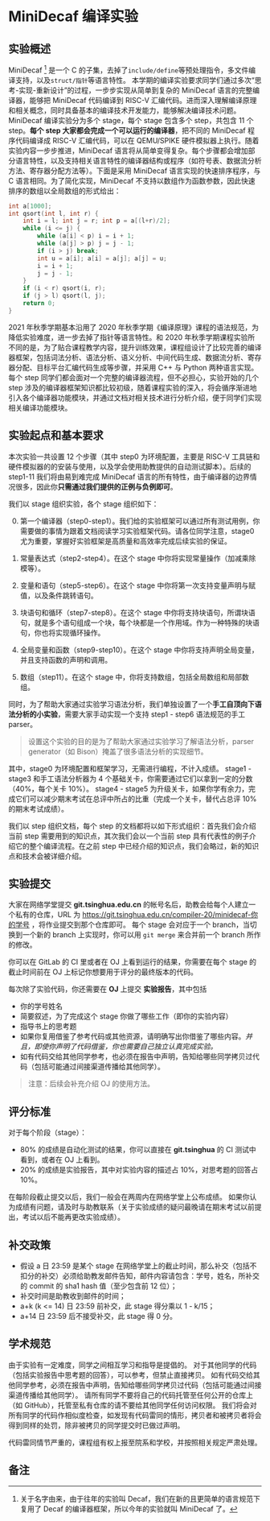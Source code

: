 # MiniDecaf 编译实验

## 实验概述
MiniDecaf [^1] 是一个 C 的子集，去掉了`include/define`等预处理指令，多文件编译支持，以及`struct/指针`等语言特性。 本学期的编译实验要求同学们通过多次“思考-实现-重新设计”的过程，一步步实现从简单到复杂的 MiniDecaf 语言的完整编译器，能够把 MiniDecaf 代码编译到 RISC-V 汇编代码。进而深入理解编译原理和相关概念，同时具备基本的编译技术开发能力，能够解决编译技术问题。MiniDecaf 编译实验分为多个 stage，每个 stage 包含多个 step，共包含 11 个 step。**每个 step 大家都会完成一个可以运行的编译器**，把不同的 MiniDecaf 程序代码编译成 RISC-V 汇编代码，可以在 QEMU/SPIKE 硬件模拟器上执行。随着实验内容一步步推进，MiniDecaf 语言将从简单变得复杂。每个步骤都会增加部分语言特性，以及支持相关语言特性的编译器结构或程序（如符号表、数据流分析方法、寄存器分配方法等）。下面是采用 MiniDecaf 语言实现的快速排序程序，与 C 语言相同。为了简化实现，MiniDecaf 不支持以数组作为函数参数，因此快速排序的数组以全局数组的形式给出：

```c
int a[1000];
int qsort(int l, int r) {
    int i = l; int j = r; int p = a[(l+r)/2];
    while (i <= j) {
        while (a[i] < p) i = i + 1;        
        while (a[j] > p) j = j - 1;        
        if (i > j) break;        
        int u = a[i]; a[i] = a[j]; a[j] = u;        
        i = i + 1;        
        j = j - 1;    
    }    
    if (i < r) qsort(i, r);    
    if (j > l) qsort(l, j);    
    return 0;
}
```

2021 年秋季学期基本沿用了 2020 年秋季学期《编译原理》课程的语法规范，为降低实验难度，进一步去掉了指针等语言特性。和 2020 年秋季学期课程实验所不同的是，为了贴合课程教学内容，提升训练效果，课程组设计了比较完善的编译器框架，包括词法分析、语法分析、语义分析、中间代码生成、数据流分析、寄存器分配、目标平台汇编代码生成等步骤，并采用 C++ 与 Python 两种语言实现。每个 step 同学们都会面对一个完整的编译器流程，但不必担心，实验开始的几个 step 涉及的编译器框架知识都比较初级，随着课程实验的深入，将会循序渐进地引入各个编译器功能模块，并通过文档对相关技术进行分析介绍，便于同学们实现相关编译功能模块。

## 实验起点和基本要求

本次实验一共设置 12 个步骤（其中 step0 为环境配置，主要是 RISC-V 工具链和硬件模拟器的的安装与使用，以及学会使用助教提供的自动测试脚本）。后续的 step1-11 我们将由易到难完成 MiniDecaf 语言的所有特性，由于编译器的边界情况很多，因此你**只需通过我们提供的正例与负例即可**。

我们以 stage 组织实验，各个 stage 组织如下：

0. 第一个编译器（step0-step1）。我们给的实验框架可以通过所有测试用例，你需要做的事情为跟着文档阅读学习实验框架代码。请各位同学注意，stage0 尤为重要，掌握好实验框架是高质量和高效率完成后续实验的保证。

1. 常量表达式（step2-step4）。在这个 stage 中你将实现常量操作（加减乘除模等）。

2. 变量和语句（step5-step6）。在这个 stage 中你将第一次支持变量声明与赋值，以及条件跳转语句。

3. 块语句和循环（step7-step8）。在这个 stage 中你将支持块语句，所谓块语句，就是多个语句组成一个块，每个块都是一个作用域。作为一种特殊的块语句，你也将实现循环操作。

4. 全局变量和函数（step9-step10）。在这个 stage 中你将支持声明全局变量，并且支持函数的声明和调用。

5. 数组（step11）。在这个 stage 中，你将支持数组，包括全局数组和局部数组。

同时，为了帮助大家通过实验学习语法分析，我们单独设置了一个**手工自顶向下语法分析的小实验**，需要大家手动实现一个支持 step1 - step6 语法规范的手工 parser。

> 设置这个实验的目的是为了帮助大家通过实验学习了解语法分析，parser generator（如 Bison）掩盖了很多语法分析的实现细节。

其中，stage0 为环境配置和框架学习，无需进行编程，不计入成绩。
stage1 - stage3 和手工语法分析器为 4 个基础关卡，你需要通过它们以拿到一定的分数（40%，每个关卡 10%）。
stage4 - stage5 为升级关卡，如果你学有余力，完成它们可以减少期末考试在总评中所占的比重（完成一个关卡，替代占总评 10% 的期末考试成绩）。

我们以 step 组织文档，每个 step 的文档都将以如下形式组织：首先我们会介绍当前 step 需要用到的知识点，其次我们会以一个当前 step 具有代表性的例子介绍它的整个编译流程。在之前 step 中已经介绍的知识点，我们会略过，新的知识点和技术会被详细介绍。

## 实验提交

大家在网络学堂提交 **git.tsinghua.edu.cn** 的帐号名后，助教会给每个人建立一个私有的仓库，URL 为 https://git.tsinghua.edu.cn/compiler-20/minidecaf-你的学号 ，将作业提交到那个仓库即可。
每个 stage 会对应于一个 branch，当切换到一个新的 branch 上实现时，你可以用 `git merge` 来合并前一个 branch 所作的修改。

你可以在 GitLab 的 CI 里或者在 OJ 上看到运行的结果，你需要在每个 stage 的截止时间前在 OJ 上标记你想要用于评分的最终版本的代码。

每次除了实验代码，你还需要在 **OJ** 上提交 **实验报告**，其中包括
* 你的学号姓名
* 简要叙述，为了完成这个 stage 你做了哪些工作（即你的实验内容）
* 指导书上的思考题
* 如果你复用借鉴了参考代码或其他资源，请明确写出你借鉴了哪些内容。*并且，即使你声明了代码借鉴，你也需要自己独立认真完成实验。*
* 如有代码交给其他同学参考，也必须在报告中声明，告知给哪些同学拷贝过代码（包括可能通过间接渠道传播给其他同学）。

> 注意：后续会补充介绍 OJ 的使用方法。

## 评分标准

对于每个阶段（stage）：
* 80% 的成绩是自动化测试的结果，你可以直接在 **git.tsinghua** 的 CI 测试中看到，或者在 OJ 上看到。
* 20% 的成绩是实验报告，其中对实验内容的描述占 10%，对思考题的回答占 10%。

在每阶段截止提交以后，我们一般会在两周内在网络学堂上公布成绩。
如果你认为成绩有问题，请及时与助教联系（关于实验成绩的疑问最晚请在期末考试以前提出，考试以后不能再更改实验成绩）。

## 补交政策

* 假设 a 日 23:59 是某个 stage 在网络学堂上的截止时间，那么补交（包括不扣分的补交）必须给助教发邮件告知，邮件内容请包含：学号，姓名，所补交的 commit 的 sha1 hash 值（至少包含前 12 位）；
* 补交时间是助教收到邮件的时间；
* a+k (k <= 14) 日 23:59 前补交，此 stage 得分乘以 1 - k/15；
* a+14 日 23:59 后不接受补交，此 stage 得 0 分。

## 学术规范

由于实验有一定难度，同学之间相互学习和指导是提倡的。
对于其他同学的代码（包括实验报告中思考题的回答），可以参考，但禁止直接拷贝。
如有代码交给其他同学参考，必须在报告中声明，告知给哪些同学拷贝过代码（包括可能通过间接渠道传播给其他同学）。
请所有同学不要将自己的代码托管至任何公开的仓库上（如 GitHub），托管至私有仓库的请不要给其他同学任何访问权限。
我们将会对所有同学的代码作相似度检查，如发现有代码雷同的情形，拷贝者和被拷贝者将会得到同样的处罚，除非被拷贝的同学提交时已做过声明。

代码雷同情节严重的，课程组有权上报至院系和学校，并按照相关规定严肃处理。

## 备注
[^1]: 关于名字由来，由于往年的实验叫 Decaf，我们在新的且更简单的语言规范下复用了 Decaf 的编译器框架，所以今年的实验就叫 MiniDecaf 了。
